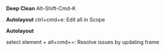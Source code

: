 **Deep Clean**
Alt-Shift-Cmd-K

**Autolayout**
ctrl+cmd+e: Edit all in Scope

**Autolayout**

select element + alt+cmd+=: Resolve issues by updating frame
